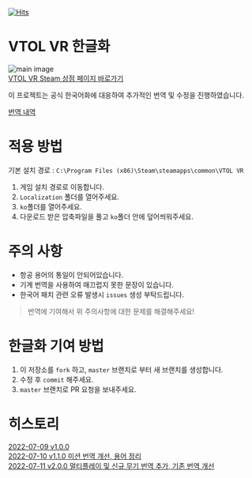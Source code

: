 [![Hits](https://hits.seeyoufarm.com/api/count/incr/badge.svg?url=https%3A%2F%2Fgithub.com%2Fthyoondev%2FVTOL-VR-Korean-Localization&count_bg=%2379C83D&title_bg=%23555555&icon=&icon_color=%23E7E7E7&title=hits&edge_flat=false)](https://hits.seeyoufarm.com)

# VTOL VR 한글화

![main image](https://user-images.githubusercontent.com/64685759/178081480-ae379512-0a0b-4694-8803-63753f3c07c9.jpg)  
[VTOL VR Steam 상점 페이지 바로가기](https://store.steampowered.com/app/667970/VTOL_VR)

이 프로젝트는 공식 한국어화에 대응하여 추가적인 번역 및 수정을 진행하였습니다.

[번역 내역](https://github.com/thyoondev/VTOL-VR-Korean-Localization/commit/9e60a3eb3da0c5606b8009ae607001b77477e431)

# 적용 방법

기본 설치 경로 : `C:\Program Files (x86)\Steam\steamapps\common\VTOL VR`

1. 게임 설치 경로로 이동합니다.
2. `Localization` 폴더를 열어주세요.
3. `ko`폴더를 열어주세요.
4. 다운로드 받은 압축파일을 풀고 `ko`폴더 안에 덮어씌워주세요.

# 주의 사항

- 항공 용어의 통일이 안되어있습니다.
- 기계 번역을 사용하여 매끄럽지 못한 문장이 있습니다.
- 한국어 패치 관련 오류 발생시 `issues` 생성 부탁드립니다.

> 번역에 기여해서 위 주의사항에 대한 문제를 해결해주세요!

# 한글화 기여 방법

1. 이 저장소를 `fork` 하고, `master` 브랜치로 부터 새 브랜치를 생성합니다.
2. 수정 후 `commit` 해주세요.
3. `master` 브랜치로 PR 요청을 보내주세요.

# 히스토리

[2022-07-09 v1.0.0](https://github.com/thyoondev/VTOL-VR-Korean-Localization/commit/9e60a3eb3da0c5606b8009ae607001b77477e431)        
[2022-07-10 v1.1.0 미션 번역 개선, 용어 정리](https://github.com/thyoondev/VTOL-VR-Korean-Localization/commit/1f58be7e58336d8535f047380915748e2ccc5f29)    
[2022-07-11 v2.0.0 멀티플레이 및 신규 무기 번역 추가, 기존 번역 개선](https://github.com/thyoondev/VTOL-VR-Korean-Localization/commit/b7112409746b6166251b9a378a95d6838a84c87d)   
